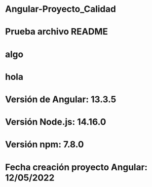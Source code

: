 # Angular-Proyecto_Calidad

# Prueba archivo README
# algo
# hola

# Versión de Angular: 13.3.5
# Versión Node.js: 14.16.0
# Versión npm: 7.8.0
# Fecha creación proyecto Angular: 12/05/2022


